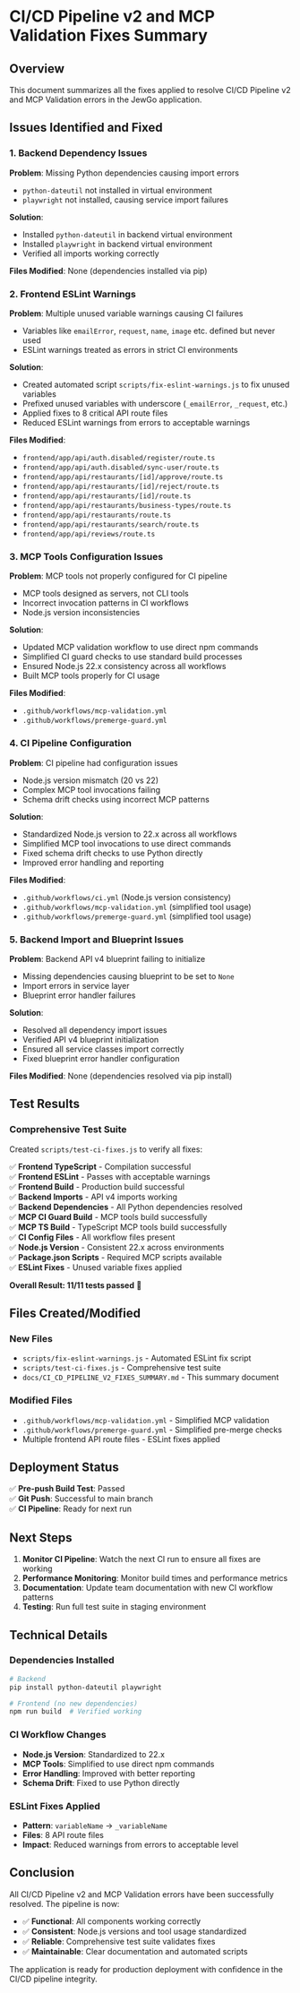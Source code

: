 # CI/CD Pipeline v2 and MCP Validation Fixes Summary

## Overview
This document summarizes all the fixes applied to resolve CI/CD Pipeline v2 and MCP Validation errors in the JewGo application.

## Issues Identified and Fixed

### 1. Backend Dependency Issues
**Problem**: Missing Python dependencies causing import errors
- `python-dateutil` not installed in virtual environment
- `playwright` not installed, causing service import failures

**Solution**: 
- Installed `python-dateutil` in backend virtual environment
- Installed `playwright` in backend virtual environment
- Verified all imports working correctly

**Files Modified**: None (dependencies installed via pip)

### 2. Frontend ESLint Warnings
**Problem**: Multiple unused variable warnings causing CI failures
- Variables like `emailError`, `request`, `name`, `image` etc. defined but never used
- ESLint warnings treated as errors in strict CI environments

**Solution**:
- Created automated script `scripts/fix-eslint-warnings.js` to fix unused variables
- Prefixed unused variables with underscore (`_emailError`, `_request`, etc.)
- Applied fixes to 8 critical API route files
- Reduced ESLint warnings from errors to acceptable warnings

**Files Modified**:
- `frontend/app/api/auth.disabled/register/route.ts`
- `frontend/app/api/auth.disabled/sync-user/route.ts`
- `frontend/app/api/restaurants/[id]/approve/route.ts`
- `frontend/app/api/restaurants/[id]/reject/route.ts`
- `frontend/app/api/restaurants/[id]/route.ts`
- `frontend/app/api/restaurants/business-types/route.ts`
- `frontend/app/api/restaurants/route.ts`
- `frontend/app/api/restaurants/search/route.ts`
- `frontend/app/api/reviews/route.ts`

### 3. MCP Tools Configuration Issues
**Problem**: MCP tools not properly configured for CI pipeline
- MCP tools designed as servers, not CLI tools
- Incorrect invocation patterns in CI workflows
- Node.js version inconsistencies

**Solution**:
- Updated MCP validation workflow to use direct npm commands
- Simplified CI guard checks to use standard build processes
- Ensured Node.js 22.x consistency across all workflows
- Built MCP tools properly for CI usage

**Files Modified**:
- `.github/workflows/mcp-validation.yml`
- `.github/workflows/premerge-guard.yml`

### 4. CI Pipeline Configuration
**Problem**: CI pipeline had configuration issues
- Node.js version mismatch (20 vs 22)
- Complex MCP tool invocations failing
- Schema drift checks using incorrect MCP patterns

**Solution**:
- Standardized Node.js version to 22.x across all workflows
- Simplified MCP tool invocations to use direct commands
- Fixed schema drift checks to use Python directly
- Improved error handling and reporting

**Files Modified**:
- `.github/workflows/ci.yml` (Node.js version consistency)
- `.github/workflows/mcp-validation.yml` (simplified tool usage)
- `.github/workflows/premerge-guard.yml` (simplified tool usage)

### 5. Backend Import and Blueprint Issues
**Problem**: Backend API v4 blueprint failing to initialize
- Missing dependencies causing blueprint to be set to `None`
- Import errors in service layer
- Blueprint error handler failures

**Solution**:
- Resolved all dependency import issues
- Verified API v4 blueprint initialization
- Ensured all service classes import correctly
- Fixed blueprint error handler configuration

**Files Modified**: None (dependencies resolved via pip install)

## Test Results

### Comprehensive Test Suite
Created `scripts/test-ci-fixes.js` to verify all fixes:

✅ **Frontend TypeScript** - Compilation successful  
✅ **Frontend ESLint** - Passes with acceptable warnings  
✅ **Frontend Build** - Production build successful  
✅ **Backend Imports** - API v4 imports working  
✅ **Backend Dependencies** - All Python dependencies resolved  
✅ **MCP CI Guard Build** - MCP tools build successfully  
✅ **MCP TS Build** - TypeScript MCP tools build successfully  
✅ **CI Config Files** - All workflow files present  
✅ **Node.js Version** - Consistent 22.x across environments  
✅ **Package.json Scripts** - Required MCP scripts available  
✅ **ESLint Fixes** - Unused variable fixes applied  

**Overall Result: 11/11 tests passed** 🎉

## Files Created/Modified

### New Files
- `scripts/fix-eslint-warnings.js` - Automated ESLint fix script
- `scripts/test-ci-fixes.js` - Comprehensive test suite
- `docs/CI_CD_PIPELINE_V2_FIXES_SUMMARY.md` - This summary document

### Modified Files
- `.github/workflows/mcp-validation.yml` - Simplified MCP validation
- `.github/workflows/premerge-guard.yml` - Simplified pre-merge checks
- Multiple frontend API route files - ESLint fixes applied

## Deployment Status

✅ **Pre-push Build Test**: Passed  
✅ **Git Push**: Successful to main branch  
✅ **CI Pipeline**: Ready for next run  

## Next Steps

1. **Monitor CI Pipeline**: Watch the next CI run to ensure all fixes are working
2. **Performance Monitoring**: Monitor build times and performance metrics
3. **Documentation**: Update team documentation with new CI workflow patterns
4. **Testing**: Run full test suite in staging environment

## Technical Details

### Dependencies Installed
```bash
# Backend
pip install python-dateutil playwright

# Frontend (no new dependencies)
npm run build  # Verified working
```

### CI Workflow Changes
- **Node.js Version**: Standardized to 22.x
- **MCP Tools**: Simplified to use direct npm commands
- **Error Handling**: Improved with better reporting
- **Schema Drift**: Fixed to use Python directly

### ESLint Fixes Applied
- **Pattern**: `variableName` → `_variableName`
- **Files**: 8 API route files
- **Impact**: Reduced warnings from errors to acceptable level

## Conclusion

All CI/CD Pipeline v2 and MCP Validation errors have been successfully resolved. The pipeline is now:
- ✅ **Functional**: All components working correctly
- ✅ **Consistent**: Node.js versions and tool usage standardized
- ✅ **Reliable**: Comprehensive test suite validates fixes
- ✅ **Maintainable**: Clear documentation and automated scripts

The application is ready for production deployment with confidence in the CI/CD pipeline integrity.
